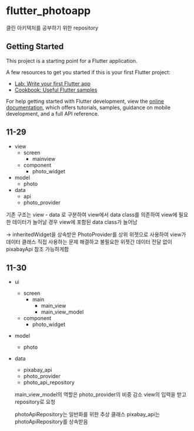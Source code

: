 # flutter_photoapp

클린 아키텍처를 공부하기 위한 repository

## Getting Started

This project is a starting point for a Flutter application.

A few resources to get you started if this is your first Flutter project:

- [Lab: Write your first Flutter app](https://docs.flutter.dev/get-started/codelab)
- [Cookbook: Useful Flutter samples](https://docs.flutter.dev/cookbook)

For help getting started with Flutter development, view the
[online documentation](https://docs.flutter.dev/), which offers tutorials,
samples, guidance on mobile development, and a full API reference.

## 11-29

- view
  - screen
    - mainview
  - component
    - photo_widget
- model
  - photo
- data
  - api
  - photo_provider

기존 구조는 view - data 로 구분하여
view에서 data class를 의존하여 view에 필요한 데이터가 늘어날 경우 view에 포함된 data class가 늘어남

-> inheritedWidget을 상속받은 PhotoProvider를 상위 위젯으로 사용하여 view가 데이터 클래스 직접 사용하는 문제 해결하고 불필요한 위젯간 데이터 전달 없이 pixabayApi 참조 가능하게함

## 11-30

- ui
  - screen
    - main
      - main_view
      - main_view_model
  - component
    - photo_widget
- model
  - photo
- data

  - pixabay_api
  - photo_provider
  - photo_api_repository

  main_view_model의 역할은 photo_provider의 비중 감소
  view의 입력을 받고 repository로 요청

  photoApiRepository는 일반화를 위한 추상 클래스
  pixabay_api는 photoApiRepository를 상속받음
